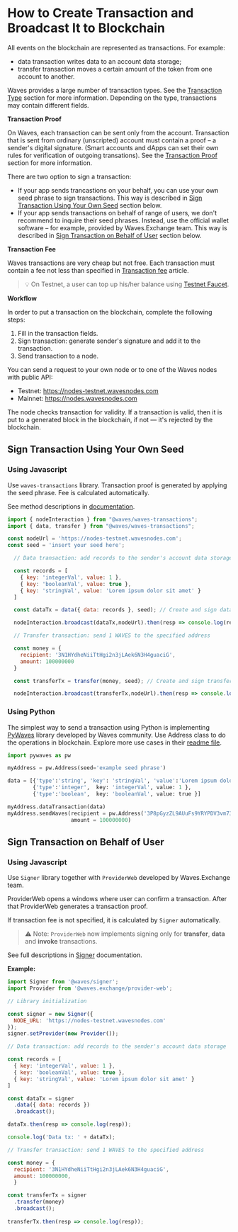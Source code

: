 # How to Create Transaction and Broadcast It to Blockchain

All events on the blockchain are represented as transactions. For example:

* data transaction writes data to an account data storage;
* transfer transaction moves a certain amount of the token from one account to another.

Waves provides a large number of transaction types. See the [Transaction Type](/en/blockchain/transaction-type) section for more information. Depending on the type, transactions may contain different fields.

**Transaction Proof**

On Waves, each transaction can be sent only from the account. Transaction that is sent from ordinary (unscripted) account must contain a proof – a sender's digital signature. (Smart accounts and dApps can set their own rules for verification of outgoing transations). See the [Transaction Proof](/en/blockchain/transaction/transaction-proof) section for more information.

There are two option to sign a transaction:

* If your app sends trancastions on your behalf, you can use your own seed phrase to sign transactions. This way is described in [Sign Transaction Using Your Own Seed](#sign-transaction-using-your-own-seed) section below.
* If your app sends transactions on behalf of range of users, we don't recommend to inquire their seed phrases. Instead, use the official wallet software – for example, provided by Waves.Exchange team. This way is described in [Sign Transaction on Behalf of User](#sign-transaction-on-behalf-of-user) section below.

**Transaction Fee**

Waves transactions are very cheap but not free. Each transaction must contain a fee not less than specified in [Transaction fee](/en/blockchain/transaction/transaction-fee) article.

> :bulb: On Testnet, a user can top up his/her balance using [Testnet Faucet](/en/ecosystem/waves-explorer/account-balance-top-up-in-the-test-network).

**Workflow**

In order to put a transaction on the blockchain, complete the following steps:

1. Fill in the transaction fields.
2. Sign transaction: generate sender's signature and add it to the transaction.
3. Send transaction to a node.

You can send a request to your own node or to one of the Waves nodes with public API:

* Testnet: <https://nodes-testnet.wavesnodes.com>
* Mainnet: <https://nodes.wavesnodes.com>

The node checks transaction for validity. If a transaction is valid, then it is put to a generated block in the blockchain, if not — it's rejected by the blockchain.

## Sign Transaction Using Your Own Seed

### Using Javascript

Use `waves-transactions` library. Transaction proof is generated by applying the seed phrase. Fee is calculated automatically.

See method descriptions in [documentation](https://wavesplatform.github.io/waves-transactions/index.html).

```javascript
import { nodeInteraction } from "@waves/waves-transactions";
import { data, transfer } from "@waves/waves-transactions";

const nodeUrl = 'https://nodes-testnet.wavesnodes.com';
const seed = 'insert your seed here';

  // Data transaction: add records to the sender's account data storage

  const records = [
    { key: 'integerVal', value: 1 },
    { key: 'booleanVal', value: true },
    { key: 'stringVal', value: 'Lorem ipsum dolor sit amet' }
  ]

  const dataTx = data({ data: records }, seed); // Create and sign data transaction

  nodeInteraction.broadcast(dataTx,nodeUrl).then(resp => console.log(resp));

  // Transfer transaction: send 1 WAVES to the specified address

  const money = {
    recipient: '3N1HYdheNiiTtHgi2n3jLAek6N3H4guaciG',
    amount: 100000000
  }

  const transferTx = transfer(money, seed); // Create and sign transfer transaction

  nodeInteraction.broadcast(transferTx,nodeUrl).then(resp => console.log(resp));

```

### Using Python

The simplest way to send a transaction using Python is implementing [PyWaves](https://github.com/PyWaves/PyWaves) library developed by Waves community. Use Address class to do the operations in blockchain. Explore more use cases in their [readme file](https://github.com/PyWaves/PyWaves/blob/master/README.md).

```python
import pywaves as pw

myAddress = pw.Address(seed='example seed phrase')

data = [{'type':'string', 'key': 'stringVal', 'value':'Lorem ipsum dolor sit amet'},
        {'type':'integer',  key: 'integerVal', value: 1 },
        {'type':'boolean',  key: 'booleanVal', value: true }]

myAddress.dataTransaction(data)
myAddress.sendWaves(recipient = pw.Address('3P8pGyzZL9AUuFs9YRYPDV3vm73T48ptZxs'),
                    amount = 100000000)
```

## Sign Transaction on Behalf of User

### Using Javascript

Use `Signer` library together with `ProviderWeb` developed by Waves.Exchange team.

ProviderWeb opens a windows where user can confirm a transaction. After that ProviderWeb generates a transaction proof.

If transaction fee is not specified, it is calculated by `Signer` automatically.

> :warning: Note: `ProviderWeb` now implements signing only for **transfer**, **data** and **invoke** transactions.

See full descriptions in [Signer](/en/building-apps/waves-api-and-sdk/client-libraries/signer) documentation.

**Example:**

```javascript
import Signer from '@waves/signer';
import Provider from '@waves.exchange/provider-web';

// Library initialization

const signer = new Signer({
  NODE_URL: 'https://nodes-testnet.wavesnodes.com'
});
signer.setProvider(new Provider());

// Data transaction: add records to the sender's account data storage

const records = [
  { key: 'integerVal', value: 1 },
  { key: 'booleanVal', value: true },
  { key: 'stringVal', value: 'Lorem ipsum dolor sit amet' }
]

const dataTx = signer
  .data({ data: records })
  .broadcast();

dataTx.then(resp => console.log(resp));

console.log('Data tx: ' + dataTx);

// Transfer transaction: send 1 WAVES to the specified address

const money = {
  recipient: '3N1HYdheNiiTtHgi2n3jLAek6N3H4guaciG',
  amount: 100000000,
  }

const transferTx = signer
  .transfer(money)
  .broadcast();
  
transferTx.then(resp => console.log(resp));
```
